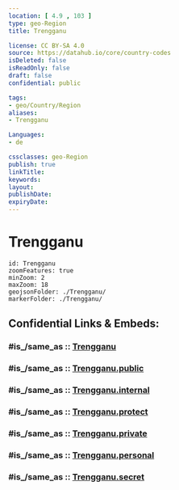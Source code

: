 ```yaml
---
location: [ 4.9 , 103 ] 
type: geo-Region
title: Trengganu

license: CC BY-SA 4.0
source: https://datahub.io/core/country-codes
isDeleted: false
isReadOnly: false
draft: false
confidential: public

tags:
- geo/Country/Region
aliases:
- Trengganu

Languages:
- de

cssclasses: geo-Region
publish: true
linkTitle: 
keywords: 
layout: 
publishDate: 
expiryDate: 
---
```


# Trengganu

```leaflet
id: Trengganu
zoomFeatures: true 
minZoom: 2 
maxZoom: 18
geojsonFolder: ./Trengganu/
markerFolder: ./Trengganu/
```


## Confidential Links & Embeds: 

### #is_/same_as :: [Trengganu](/_Standards/Earth/Continent/Asia/Asia~South~East/Malay_Archipelago/Malaysia/States~Malaysia/Trengganu.md) 

### #is_/same_as :: [Trengganu.public](/_public/Earth/Continent/Asia/Asia~South~East/Malay_Archipelago/Malaysia/States~Malaysia/Trengganu.public.md) 

### #is_/same_as :: [Trengganu.internal](/_internal/Earth/Continent/Asia/Asia~South~East/Malay_Archipelago/Malaysia/States~Malaysia/Trengganu.internal.md) 

### #is_/same_as :: [Trengganu.protect](/_protect/Earth/Continent/Asia/Asia~South~East/Malay_Archipelago/Malaysia/States~Malaysia/Trengganu.protect.md) 

### #is_/same_as :: [Trengganu.private](/_private/Earth/Continent/Asia/Asia~South~East/Malay_Archipelago/Malaysia/States~Malaysia/Trengganu.private.md) 

### #is_/same_as :: [Trengganu.personal](/_personal/Earth/Continent/Asia/Asia~South~East/Malay_Archipelago/Malaysia/States~Malaysia/Trengganu.personal.md) 

### #is_/same_as :: [Trengganu.secret](/_secret/Earth/Continent/Asia/Asia~South~East/Malay_Archipelago/Malaysia/States~Malaysia/Trengganu.secret.md)

